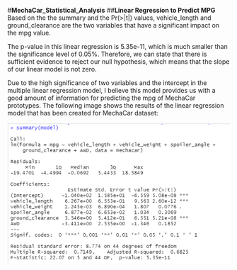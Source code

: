 #**MechaCar_Statistical_Analysis**
##**Linear Regression to Predict MPG**
Based on the the summary and the Pr(>|t|) values, vehicle_length and ground_clearance are the two variables that have a significant impact on the mpg value.

The p-value in this linear regression is 5.35e-11, which is much smaller than the significance level of 0.05%. Therefore, we can state that there is sufficient evidence to reject our null hypothesis, which means that the slope of our linear model is not zero.

Due to the high significance of two variables and the intercept in the multiple linear regression model, I believe this model provides us with a good amount of information for predicting the mpg of MechaCar prototypes.
The following image shows the results of the linear regression model that has been created for MechaCar dataset:
 
![linear_regression_mpg.png](https://github.com/zkt2018/MechaCar_Statistical_Analysis/blob/main/resources/linear_regression_mpg.png)